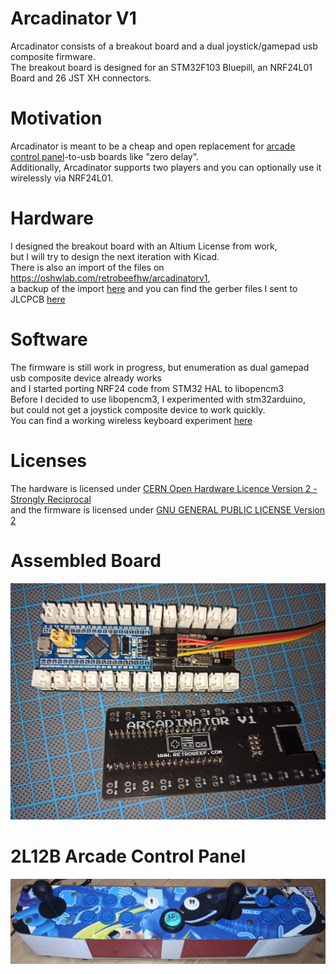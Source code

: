 # Arcadinator V1
Arcadinator consists of a breakout board and a dual joystick/gamepad usb composite firmware.  
The breakout board is designed for an STM32F103 Bluepill, an NRF24L01 Board and 26 JST XH connectors.  

# Motivation
Arcadinator is meant to be a cheap and open replacement for [arcade control panel](/extras/img/2L12B.jpg)-to-usb boards like "zero delay".  
Additionally, Arcadinator supports two players and you can optionally use it wirelessly via NRF24L01.

# Hardware
I designed the breakout board with an Altium License from work,  
but I will try to design the next iteration with Kicad.  
There is also an import of the files on https://oshwlab.com/retrobeefhw/arcadinatorv1,  
a backup of the import [here](/hardware/EasyEDA_Backup.zip) 
and you can find the gerber files I sent to JLCPCB [here](/extras/production/gerber.zip)  

# Software
The firmware is still work in progress, but enumeration as dual gamepad usb composite device already works  
and I started porting NRF24 code from STM32 HAL to libopencm3  
Before I decided to use libopencm3, I experimented with stm32arduino,  
but could not get a joystick composite device to work quickly.  
You can find a working wireless keyboard experiment [here](/extras/old/ArcadinatorKeyboard/)

# Licenses
The hardware is licensed under [CERN Open Hardware Licence Version 2 - Strongly Reciprocal](/hardware/LICENSE)  
and the firmware is licensed under [GNU GENERAL PUBLIC LICENSE Version 2](/firmware/LICENSE)  

# Assembled Board
![Assembled Board](extras/img/board.jpg?raw=true "Assembled Board")

# 2L12B Arcade Control Panel
![2L12B](extras/img/2L12B.jpg?raw=true "2L12B Arcade Control Panel")
